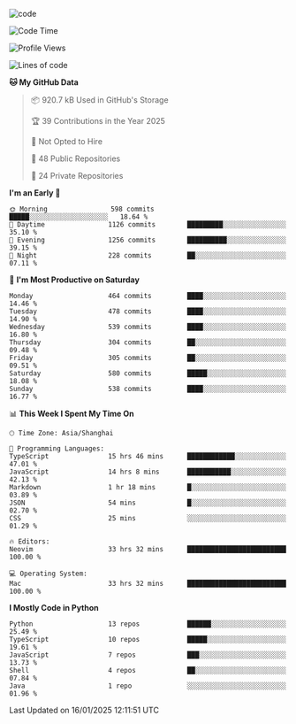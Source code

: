 
<!--
**liuyaanng/liuyaanng** is a ✨ _special_ ✨ repository because its `README.md` (this file) appears on your GitHub profile.

Here are some ideas to get you started:

- 🔭 I’m currently working on ...
- 🌱 I’m currently learning ...
- 👯 I’m looking to collaborate on ...
- 🤔 I’m looking for help with ...
- 💬 Ask me about ...
- 📫 How to reach me: ...
- 😄 Pronouns: ...
- ⚡ Fun fact: ...
-->


![code](https://cdn.jsdelivr.net/gh/liuyaanng/liuyaanng@1.0/code.gif) 

<!--START_SECTION:waka-->
![Code Time](http://img.shields.io/badge/Code%20Time-1%2C154%20hrs%2042%20mins-blue)

![Profile Views](http://img.shields.io/badge/Profile%20Views-0-blue)

![Lines of code](https://img.shields.io/badge/From%20Hello%20World%20I%27ve%20Written-18.8%20million%20lines%20of%20code-blue)

**🐱 My GitHub Data** 

> 📦 920.7 kB Used in GitHub's Storage 
 > 
> 🏆 39 Contributions in the Year 2025
 > 
> 🚫 Not Opted to Hire
 > 
> 📜 48 Public Repositories 
 > 
> 🔑 24 Private Repositories 
 > 
**I'm an Early 🐤** 

```text
🌞 Morning                598 commits         █████░░░░░░░░░░░░░░░░░░░░   18.64 % 
🌆 Daytime                1126 commits        █████████░░░░░░░░░░░░░░░░   35.10 % 
🌃 Evening                1256 commits        ██████████░░░░░░░░░░░░░░░   39.15 % 
🌙 Night                  228 commits         ██░░░░░░░░░░░░░░░░░░░░░░░   07.11 % 
```
📅 **I'm Most Productive on Saturday** 

```text
Monday                   464 commits         ████░░░░░░░░░░░░░░░░░░░░░   14.46 % 
Tuesday                  478 commits         ████░░░░░░░░░░░░░░░░░░░░░   14.90 % 
Wednesday                539 commits         ████░░░░░░░░░░░░░░░░░░░░░   16.80 % 
Thursday                 304 commits         ██░░░░░░░░░░░░░░░░░░░░░░░   09.48 % 
Friday                   305 commits         ██░░░░░░░░░░░░░░░░░░░░░░░   09.51 % 
Saturday                 580 commits         █████░░░░░░░░░░░░░░░░░░░░   18.08 % 
Sunday                   538 commits         ████░░░░░░░░░░░░░░░░░░░░░   16.77 % 
```


📊 **This Week I Spent My Time On** 

```text
🕑︎ Time Zone: Asia/Shanghai

💬 Programming Languages: 
TypeScript               15 hrs 46 mins      ████████████░░░░░░░░░░░░░   47.01 % 
JavaScript               14 hrs 8 mins       ███████████░░░░░░░░░░░░░░   42.13 % 
Markdown                 1 hr 18 mins        █░░░░░░░░░░░░░░░░░░░░░░░░   03.89 % 
JSON                     54 mins             █░░░░░░░░░░░░░░░░░░░░░░░░   02.70 % 
CSS                      25 mins             ░░░░░░░░░░░░░░░░░░░░░░░░░   01.29 % 

🔥 Editors: 
Neovim                   33 hrs 32 mins      █████████████████████████   100.00 % 

💻 Operating System: 
Mac                      33 hrs 32 mins      █████████████████████████   100.00 % 
```

**I Mostly Code in Python** 

```text
Python                   13 repos            ██████░░░░░░░░░░░░░░░░░░░   25.49 % 
TypeScript               10 repos            █████░░░░░░░░░░░░░░░░░░░░   19.61 % 
JavaScript               7 repos             ███░░░░░░░░░░░░░░░░░░░░░░   13.73 % 
Shell                    4 repos             ██░░░░░░░░░░░░░░░░░░░░░░░   07.84 % 
Java                     1 repo              ░░░░░░░░░░░░░░░░░░░░░░░░░   01.96 % 
```




 Last Updated on 16/01/2025 12:11:51 UTC
<!--END_SECTION:waka-->
